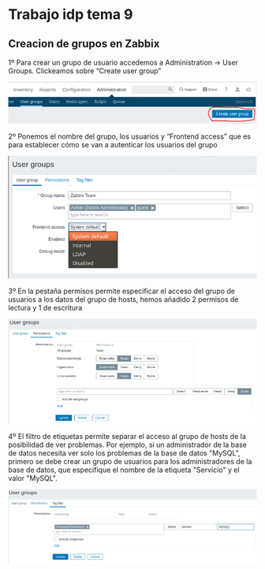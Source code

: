 # Trabajo idp tema 9

## Creacion de grupos en Zabbix

1º Para crear un grupo de usuario accedemos a Administration → User Groups. Clickeamos sobre “Create user group”

![imagen](imagenes/image059.png)

2º Ponemos el nombre del grupo, los usuarios y “Frontend access” que es para establecer cómo se van a autenticar los usuarios del grupo

![imagen](imagenes/image061.png)

3º En la pestaña permisos permite especificar el acceso del grupo de usuarios a los datos del grupo de hosts, hemos añadido 2 permisos de lectura y 1 de escritura

![imagen](imagenes/image063.png)

4º El filtro de etiquetas permite separar el acceso al grupo de hosts de la posibilidad de ver problemas.
Por ejemplo, si un administrador de la base de datos necesita ver solo los problemas de la base de datos "MySQL", primero se debe crear un grupo de usuarios para los administradores de la base de datos, que especifique el nombre de la etiqueta "Servicio" y el valor "MySQL".

![imagen](imagenes/image065.png)
